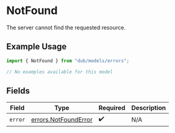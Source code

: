 # NotFound

The server cannot find the requested resource.

## Example Usage

```typescript
import { NotFound } from "dub/models/errors";

// No examples available for this model
```

## Fields

| Field                                                        | Type                                                         | Required                                                     | Description                                                  |
| ------------------------------------------------------------ | ------------------------------------------------------------ | ------------------------------------------------------------ | ------------------------------------------------------------ |
| `error`                                                      | [errors.NotFoundError](../../models/errors/notfounderror.md) | :heavy_check_mark:                                           | N/A                                                          |